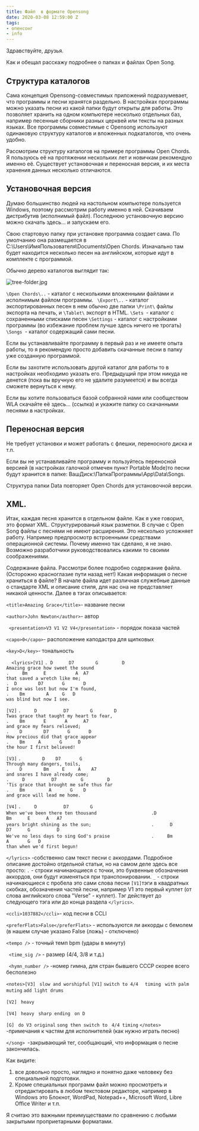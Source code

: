 ```yaml
---
title: Файл  в формате Opensong
date: 2020-03-08 12:59:00 Z
tags:
- опенсонг
- info
---
```


Здравствуйте, друзья.

Как и обещал расскажу подробнее о папках и файлах Open Song.

## Структура каталогов 

Сама концепция Opensong-совместимых приложений подразумевает, что программы и песни хранятся раздельно.
В настройках программы можно указать песни из какой папки будут открыты для работы. Это позволяет хранить на одном компьютере несколько отдельных баз, например песенные сборники разных церквей или тексты на разных языках.
Все программы совместимые с Opensong используют одинаковую структуру каталогов и вложенных подкаталогов, что очень удобно.

Рассмотрим структуру каталогов на примере программы Open Chords. Я пользуюсь её на протяжении нескольких лет и новичкам рекомендую именно её. Существует установочная и переносная версия, и их места хранения данных несколько отличаются.


## Установочная версия 

Думаю большинство людей на настольном компьютере пользуется Windows, поэтому рассмотрим работу  именно в ней.
Скачиваем дистрибутив (исполнимый файл). Последнюю установочную версию можно скачать здесь...  и запускаем его.

Свою стартовую папку при установке программа создает сама. 
По умолчанию она размещается в C:\Users\ИмяПользователя\Documents\Open Chords\.
Изначально там будет находится несколько песен на английском, которые идут в комплекте с программой.

Обычно дерево каталогов выглядит так:

![tree-folder.jpg](/uploads/tree-folder.jpg)

`\Open Chords\..` - каталог с несколькими вложенными файлами и исполнимым файлом программы.
` \Export\..` - каталог экспортированных песен в нем обычно две папки
`\Print\` файлы экспорта на печать, и
`\Tablet\` экспорт в HTML.
`\Sets `- каталог с сохраненными списками песен
`\Settings` - каталог с настройками программы (во избежание проблем лучше здесь ничего не трогать) 
`\Songs `- каталог содержащий сами песни.

Если вы устанавливайте программу в первый раз и не имеете опыта работы, то я рекомендую просто добавить скачанные песни в папку уже созданную программой.

Если вы захотите использовать другой каталог для работы то в настройках необходимо указать его. Предыдущий при этом никуда не денется (пока вы вручную его не удалите разумеется) и вы всегда сможете вернуться к нему.

Если вы хотите пользоваться базой собранной нами или сообществом WLA скачайте её здесь... (ссылка) и укажите папку со скачанными песнями в настройках.

## Переносная версия

Не требует установки и может работать с флешки, переносного диска и т.п.

Если вы не устанавливайте программу и пользуйтесь переносной версией (в настройках галочкой отмечен пункт Portable Mode)то песни будут хранится в папке:
ВашДиск:\ПапкаПрограммы\App\Data\Songs.

Структура папки Data повторяет Open Chords для установочной версии.

## XML.
Итак, каждая песня хранится в отдельном файле.
Как я  уже говорил, это формат XML. Структурированый язык разметки. 
В случае с Open Song файлы с песнями не имеют расширения. Это несколько усложняет работу. 
Например предпросмотр встроенными средствами операционной системы. 
Почему именно так сделано, я не знаю. 
Возможно разработчики руководствовалиcь какими то своими соображениями.

Содержание файла.
Рассмотри более подробно содержание файла.
(Осторожно красноглазие пути назад нет!)
Какая информация о песне храниться в файле?
В начале файла идет различная служебные данные о стандарте XML и описание стиля, для нас она не представляет никакой ценности.
Далее в тэгах описывается:

 ` <title>Amazing Grace</title> `- название песни

 ` <author>John Newton</author> `- автор

 ` <presentation>V3 V1 V2 V4</presentation>` - порядок показа частей

 ` <capo>0</capo> `- расположение каподастра для щипковых

 ` <key>D</key> `- тональность

`  <lyrics>[V1]`
`. D      D7        G         D     `                                                         
` Amazing grace how sweet the sound     `                
`.     Bm      E           A  A7    `                                                         
` that saved a wretch like me;    `                       
`.  D        D7       G       D   `                                                           
` I once was lost but now I'm found,   `                  
`.    Bm        A     G   D  `                                                                
` was blind but now I see.  `                             

`[V2]`
`.     D          D7        G        D  `                                                     
` Twas grace that taught my heart to fear,  `             
`.    Bm       E       A      A7  `                                                           
` and grace my fears relieved; `                          
`.    D        D7       G       D  `                                                          
` How precious did that grace appear `                    
`.    Bm     A       G      D`                                                                
` the hour I first believed! `                            

`[V3]`
`.        D    D7       G `                                                                   
` Through many dangers, toils, `                          
`.    D        Bm     E     A    A7  `                                                        
` and snares I have already come;   `                     
`.     D          D7         G         D  `                                                   
` 'Tis grace that brought me safe thus far  `             
`.    Bm         A       G    D   `                                                           
` and grace will lead me home. `                          

`[V4]`
`.     D          D7        G         `                                                       
` When we've been there ten thousand                     `
`.D            Bm      E      A   A7       `                                                  
` years bright shining as the sun;                       `
`.      D       D7      G          D                      `                                   
` We've no less days to sing God's praise                `
`.     Bm        A       G   D                             `                                  
` than when we'd first begun!                            `


`</lyrics>` -собственно сам текст песни с аккордами. Подробное описание достойно отдельной статьи, но на самом деле здесь все просто:
`.` - строки начинающиеся с точки, это буквенные обозначения аккордов, они будут изменяться при транспонировании.
`_` - строки начинающиеся с пробела это сами слова песни
`[V1]`тэги в квадратных скобках, обозначения частей песни, например V1 это первый куплет (от слова английского слова "Verse" - куплет). Тэг действует до следующего тэга или до конца раздела `</lyrics>`.


 ` <ccli>1037882</ccli> `- код песни в CCLI

  `<preferFlats>False</preferFlats>` - используются ли аккорды с бемолем (в нашем случае указано False (ложь) - отключено)

  `<tempo />` - точный темп bpm (удары в минуту)

 ` <time_sig />` - размер (4/4, 3/8 и т.д.)

 ` <hymn_number />` -номер гимна, для стран бывшего СССР скорее всего бесполезно

`<notes>[V3]`
` slow and worshipful`
`[V1]`
`switch to 4/4 `
` timing`
` with palm muting`
 `add light drums`
 
`[V2]`
` heavy`
 
`[V4]`
` heavy`
` sharp ending`
` on D`
 
`[G]`
` do V3 original`
` song then switch to `
` 4/4 timing`
 `</notes> `-примечания к частям для исполнителей (как нужно играть песню)
  
`</song> `-закрывающий тег, сообщающий, что информация о песне закончилась.

Как видите:
1) все довольно просто, наглядно и понятно даже человеку без специальной подготовки. 
2) Кроме специальных программ файл можно просмотреть и отредактировать в любом текстовом редакторе, например в Windows это Блокнот, WordPad, Notepad++, Microsoft Word, Libre Office Writer и т.п.

Я считаю это важными преимуществами по сравнению с любыми закрытыми проприетарными форматами.

